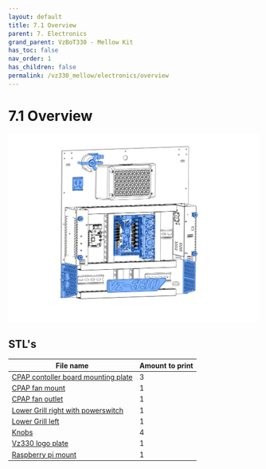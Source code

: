 ```yaml
---
layout: default
title: 7.1 Overview
parent: 7. Electronics
grand_parent: VzBoT330 - Mellow Kit
has_toc: false
nav_order: 1
has_children: false
permalink: /vz330_mellow/electronics/overview
---
```


# 7.1 Overview
![Overview](../../assets/images/manual/vz330_mellow/electronics/overview.png)

## STL's

| File name | Amount to print |
|-----------|-----------------|
| <a href="https://github.com/VzBoT3D/VzBoT-Vz330/blob/master/Assemblies%20BOM%20and%20STL/electronics/Back%20Electronic%20bay/CPAP%20controller%20board%20mounting%20plate.stl" target="_blank">CPAP contoller board mounting plate</a> | 3 |
| <a href="https://github.com/VzBoT3D/Vz-Printhead-CNC/blob/main/STLs/CPAP%20turbo%20cooling%20system/STLs/CPAP%20fan%20mount.stl" target="_blank">CPAP fan mount</a> | 1 |
| <a href="https://github.com/VzBoT3D/Vz-Printhead-CNC/blob/main/STLs/CPAP%20turbo%20cooling%20system/STLs/CPAP%20fan%20outlet%20adapter.stl" target="_blank">CPAP fan outlet</a> | 1 |
| <a href="https://github.com/VzBoT3D/VzBoT-Vz330/blob/master/Assemblies%20BOM%20and%20STL/electronics/Back%20Electronic%20bay/Lower%20Grill%20right%20with%20powerswitch.stl" target="_blank">Lower Grill right with powerswitch</a> | 1 |
| <a href="https://github.com/VzBoT3D/VzBoT-Vz330/blob/master/Assemblies%20BOM%20and%20STL/electronics/Back%20Electronic%20bay/Lower%20Grill%20left.stl" target="_blank">Lower Grill left</a> | 1 |
| <a href="https://github.com/VzBoT3D/VzBoT-Vz330/blob/master/Assemblies%20BOM%20and%20STL/electronics/Back%20Electronic%20bay/knobs.stl" target="_blank">Knobs</a> | 4 |
| <a href="https://github.com/VzBoT3D/VzBoT-Vz330/blob/master/Assemblies%20BOM%20and%20STL/electronics/Back%20Electronic%20bay/Vz330%20logo%20plate.stl" target="_blank">Vz330 logo plate</a> | 1 |
| <a href="https://www.printables.com/de/search/all?q=raspberry%20pi%20din" target="_blank">Raspberry pi mount</a> | 1 | Pick from the link what you like |